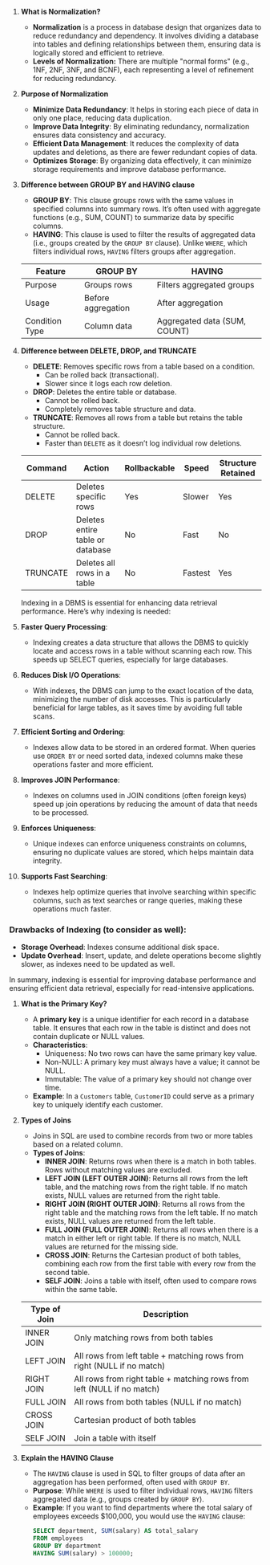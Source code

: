 1. **What is Normalization?**
   - **Normalization** is a process in database design that organizes data to reduce redundancy and dependency. It involves dividing a database into tables and defining relationships between them, ensuring data is logically stored and efficient to retrieve.
   - **Levels of Normalization:** There are multiple "normal forms" (e.g., 1NF, 2NF, 3NF, and BCNF), each representing a level of refinement for reducing redundancy.

2. **Purpose of Normalization**
   - **Minimize Data Redundancy**: It helps in storing each piece of data in only one place, reducing data duplication.
   - **Improve Data Integrity**: By eliminating redundancy, normalization ensures data consistency and accuracy.
   - **Efficient Data Management**: It reduces the complexity of data updates and deletions, as there are fewer redundant copies of data.
   - **Optimizes Storage**: By organizing data effectively, it can minimize storage requirements and improve database performance.

3. **Difference between GROUP BY and HAVING clause**
   - **GROUP BY**: This clause groups rows with the same values in specified columns into summary rows. It’s often used with aggregate functions (e.g., SUM, COUNT) to summarize data by specific columns.
   - **HAVING**: This clause is used to filter the results of aggregated data (i.e., groups created by the `GROUP BY` clause). Unlike `WHERE`, which filters individual rows, `HAVING` filters groups after aggregation.

   | Feature        | GROUP BY              | HAVING                          |
   |----------------|-----------------------|---------------------------------|
   | Purpose       | Groups rows           | Filters aggregated groups       |
   | Usage         | Before aggregation     | After aggregation               |
   | Condition Type| Column data           | Aggregated data (SUM, COUNT)    |

4. **Difference between DELETE, DROP, and TRUNCATE**
   - **DELETE**: Removes specific rows from a table based on a condition.
     - Can be rolled back (transactional).
     - Slower since it logs each row deletion.
   - **DROP**: Deletes the entire table or database.
     - Cannot be rolled back.
     - Completely removes table structure and data.
   - **TRUNCATE**: Removes all rows from a table but retains the table structure.
     - Cannot be rolled back.
     - Faster than `DELETE` as it doesn’t log individual row deletions.

   | Command  | Action                               | Rollbackable | Speed   | Structure Retained |
   |----------|--------------------------------------|--------------|---------|---------------------|
   | DELETE   | Deletes specific rows                | Yes          | Slower  | Yes                 |
   | DROP     | Deletes entire table or database     | No           | Fast    | No                  |
   | TRUNCATE | Deletes all rows in a table          | No           | Fastest | Yes                 |


   Indexing in a DBMS is essential for enhancing data retrieval performance. Here’s why indexing is needed:

1. **Faster Query Processing**: 
   - Indexing creates a data structure that allows the DBMS to quickly locate and access rows in a table without scanning each row. This speeds up SELECT queries, especially for large databases.

2. **Reduces Disk I/O Operations**: 
   - With indexes, the DBMS can jump to the exact location of the data, minimizing the number of disk accesses. This is particularly beneficial for large tables, as it saves time by avoiding full table scans.

3. **Efficient Sorting and Ordering**:
   - Indexes allow data to be stored in an ordered format. When queries use `ORDER BY` or need sorted data, indexed columns make these operations faster and more efficient.

4. **Improves JOIN Performance**:
   - Indexes on columns used in JOIN conditions (often foreign keys) speed up join operations by reducing the amount of data that needs to be processed.

5. **Enforces Uniqueness**:
   - Unique indexes can enforce uniqueness constraints on columns, ensuring no duplicate values are stored, which helps maintain data integrity.

6. **Supports Fast Searching**:
   - Indexes help optimize queries that involve searching within specific columns, such as text searches or range queries, making these operations much faster.

### Drawbacks of Indexing (to consider as well):
   - **Storage Overhead**: Indexes consume additional disk space.
   - **Update Overhead**: Insert, update, and delete operations become slightly slower, as indexes need to be updated as well.

In summary, indexing is essential for improving database performance and ensuring efficient data retrieval, especially for read-intensive applications.

1. **What is the Primary Key?**
   - A **primary key** is a unique identifier for each record in a database table. It ensures that each row in the table is distinct and does not contain duplicate or NULL values.
   - **Characteristics**:
     - Uniqueness: No two rows can have the same primary key value.
     - Non-NULL: A primary key must always have a value; it cannot be NULL.
     - Immutable: The value of a primary key should not change over time.
   - **Example**: In a `Customers` table, `CustomerID` could serve as a primary key to uniquely identify each customer.

2. **Types of Joins**
   - Joins in SQL are used to combine records from two or more tables based on a related column.
   - **Types of Joins**:
     - **INNER JOIN**: Returns rows when there is a match in both tables. Rows without matching values are excluded.
     - **LEFT JOIN (LEFT OUTER JOIN)**: Returns all rows from the left table, and the matching rows from the right table. If no match exists, NULL values are returned from the right table.
     - **RIGHT JOIN (RIGHT OUTER JOIN)**: Returns all rows from the right table and the matching rows from the left table. If no match exists, NULL values are returned from the left table.
     - **FULL JOIN (FULL OUTER JOIN)**: Returns all rows when there is a match in either left or right table. If there is no match, NULL values are returned for the missing side.
     - **CROSS JOIN**: Returns the Cartesian product of both tables, combining each row from the first table with every row from the second table.
     - **SELF JOIN**: Joins a table with itself, often used to compare rows within the same table.

   | Type of Join  | Description                                      |
   |---------------|--------------------------------------------------|
   | INNER JOIN    | Only matching rows from both tables              |
   | LEFT JOIN     | All rows from left table + matching rows from right (NULL if no match) |
   | RIGHT JOIN    | All rows from right table + matching rows from left (NULL if no match) |
   | FULL JOIN     | All rows from both tables (NULL if no match)     |
   | CROSS JOIN    | Cartesian product of both tables                 |
   | SELF JOIN     | Join a table with itself                         |

3. **Explain the HAVING Clause**
   - The `HAVING` clause is used in SQL to filter groups of data after an aggregation has been performed, often used with `GROUP BY`.
   - **Purpose**: While `WHERE` is used to filter individual rows, `HAVING` filters aggregated data (e.g., groups created by `GROUP BY`).
   - **Example**: If you want to find departments where the total salary of employees exceeds $100,000, you would use the `HAVING` clause:
     ```sql
     SELECT department, SUM(salary) AS total_salary
     FROM employees
     GROUP BY department
     HAVING SUM(salary) > 100000;
     ```
